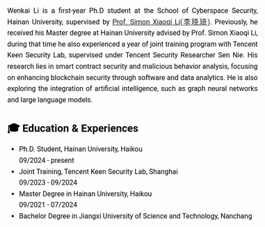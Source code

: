 <style>
  /* 引入Google Fonts中的Roboto字体 */
  @import url('https://fonts.googleapis.com/css2?family=Roboto:wght@400;700&display=swap');

  body {
    font-family: 'Roboto', sans-serif; /* 使用Roboto字体 */
    font-size: 16px; /* 设置字体大小 */
    line-height: 1.6; /* 设置行高 */
    text-align: justify; /* 段落两端对齐 */
    margin: 10px; /* 设置外边距 */
    color: #000; /* 设置字体颜色 */
  }

  h1, h2, h3 {
    font-family: 'Roboto', sans-serif; /* 统一标题字体 */
    color: #000; /* 设置标题颜色 */
  }

  h1 {
    font-size: 2em; /* 主标题字体大小 */
    margin-bottom: 10px; /* 标题下方间距 */
  }

  h2 {
    font-size: 1.5em; /* 副标题字体大小 */
    margin-bottom: 8px; /* 副标题下方间距 */
  }

  h3 {
    font-size: 1em; /* 小标题字体大小 */
    margin-bottom: 3px; /* 小标题下方间距 */
  }

  p {
    margin-bottom: 5px; 
  }

  .publication {
    margin-bottom: 8px; 
  }
  
  .publications {
    list-style-type: disc; /* 设置列表标记为圆点 */
    padding-left: 20px;    /* 设置左侧内边距 */
}
  
.publications h3 {
    margin: 0; /* 去掉标题的默认外边距 */
}
.publications p {
    margin: 5px 0; /* 设置段落的上下外边距 */
    color: #333; /
}
  .publication p {
    font-size: 16px; /* 设置字体大小 */
    margin-bottom: 3px; /* 减少作者和出版期刊之间的间距 */
  }
</style>


Wenkai Li is a first-year Ph.D student at the School of Cyberspace Security, Hainan University, supervised by [Prof. Simon Xiaoqi Li(李晓琦)](https://csxqli.github.io/). Previously, he received his Master degree at Hainan University advised by Prof. Simon Xiaoqi Li, during that time he also experienced a year of joint training program with Tencent Keen Security Lab, supervised under Tencent Security Researcher Sen Nie. His research lies in smart contract security and malicious behavior analysis, focusing on enhancing blockchain security through software and data analytics. He is also exploring the integration of artificial intelligence, such as graph neural networks and large language models.


## 🎓 Education & Experiences
- Ph.D. Student, Hainan University, Haikou  
  09/2024 - present
- Joint Training, Tencent Keen Security Lab, Shanghai  
  09/2023 - 09/2024
- Master Degree in Hainan University, Haikou  
  09/2021 - 07/2024
- Bachelor Degree in Jiangxi University of Science and Technology, Nanchang


